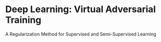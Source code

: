 # Deep Learning: Virtual Adversarial Training
A Regularization Method for Supervised and Semi-Supervised Learning
